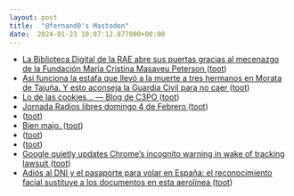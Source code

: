 ```yaml
---
layout: post
title:  "@fernand0's Mastodon"
date:  2024-01-23 10:07:12.877000+00:00
---
```

*  [La Biblioteca Digital de la RAE abre sus puertas gracias al mecenazgo de la Fundación María Cristina Masaveu Peterson ](https://www.rae.es/noticia/la-biblioteca-digital-de-la-rae-abre-sus-puertas-gracias-al-mecenazgo-de-la-fundacion-mari) ([toot](https://mastodon.social/@fernand0/111804706512957115))
*  [Así funciona la estafa que llevó a la muerte a tres hermanos en Morata de Tajuña. Y esto aconseja la Guardia Civil para no caer ](https://www.genbeta.com/seguridad/asi-funciona-estafa-que-llevo-a-muerte-a-tres-hermanos-morata-tajuna-esto-aconseja-guardia-civil-para-no-cae) ([toot](https://mastodon.social/@fernand0/111804644960453951))
*  [Lo de las cookies... — Blog de C3PO ](https://c3po.website/blog/lo-de-las-cookies) ([toot](https://mastodon.social/@fernand0/111804643991749208))
*  [Jornada Radios libres domingo 4 de Febrero ](https://radioespiritrompa.blogspot.com/2024/01/jornada-radios-libres-domingo-4-de.html?m=) ([toot](https://mastodon.social/@fernand0/111802974528644770))
*  [ ](https://www.unizar.es/actualidad/vernoticia_ng.php?id=80720) ([toot](https://mastodon.social/@fernand0/111802882000652550))
*  [Bien majo. ](https://avecesunafoto.wordpress.com/2024/01/22/bien-majo) ([toot](https://mastodon.social/@fernand0/111800810578340088))
*  [ ](https://mastodon.online/@JProl) ([toot](https://mastodon.social/@fernand0/111799823807136709))
*  [ ](https://mastodon.social/@rb3n) ([toot](https://mastodon.social/@fernand0/111799819936956490))
*  [Google quietly updates Chrome’s incognito warning in wake of tracking lawsuit ](https://www.theverge.com/2024/1/16/24039883/google-incognito-mode-tracking-lawsuit-notice-chang) ([toot](https://mastodon.social/@fernand0/111799535431584014))
*  [Adiós al DNI y el pasaporte para volar en España: el reconocimiento facial sustituye a los documentos en esta aerolínea ](https://www.genbeta.com/actualidad/adios-al-dni-pasaporte-para-volar-espana-reconocimiento-facial-sustituye-a-documentos-esta-aeroline) ([toot](https://mastodon.social/@fernand0/111799454629145070))
